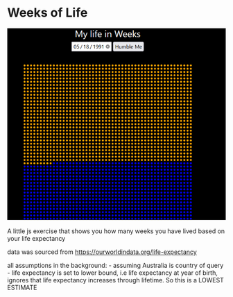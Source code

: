 # Weeks of Life
![Screenshot](https://github.com/Fonyx/weeks/blob/main/Assets/screenshots/screenshot.PNG?raw=true "Weeks of Life")  

A little js exercise that shows you how many weeks you have lived based on your life expectancy

data was sourced from https://ourworldindata.org/life-expectancy

all assumptions in the background:
    - assuming Australia is country of query
    - life expectancy is set to lower bound, i.e life expectancy at year of birth, ignores that life expectancy increases through lifetime. So this is a <bold>LOWEST ESTIMATE</bold>
